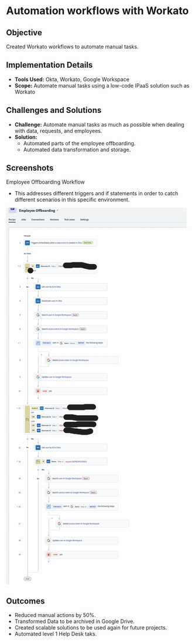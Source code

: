 # Automation workflows with Workato

## Objective
Created Workato workflows to automate manual tasks.

## Implementation Details
- **Tools Used:** Okta, Workato, Google Workspace  
- **Scope:** Automate manual tasks using a low-code IPaaS solution such as Workato

## Challenges and Solutions
- **Challenge:** Automate manual tasks as much as possible when dealing with data, requests, and employees.
- **Solution:** 
    - Automated parts of the employee offboarding.
    - Automated data transformation and storage.

## Screenshots

Employee Offboarding Workflow
- This addresses different triggers and if statements in order to catch different scenarios in this specific environment.

![Employee Offboarding Workato](Images_Automation/workato-employee-offboarding.png)


## Outcomes
- Reduced manual actions by 50%.
- Transformed Data to be archived in Google Drive.
- Created scalable solutions to be used again for future projects.
- Automated level 1 Help Desk taks.